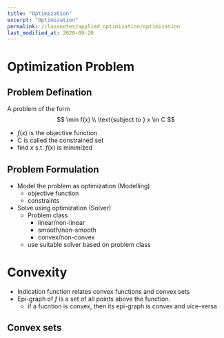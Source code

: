 ```yaml
---
title: "Optimization"
excerpt: "Optimization"
permalink: /classnotes/applied_optimization/optimization
last_modified_at: 2020-09-20
---
```


# Optimization Problem

## Problem Defination
A problem of the form
$$
\min f(x) \\
\text{subject to } x \in C
$$
- $f(x)$ is the objective function
- C is called the constrained set
- find $x$ s.t. $f(x)$ is minimized

## Problem Formulation

- Model the problem as optimization (Modelling)
  - objective function
  - constraints
- Solve using optimization (Solver)
  - Problem class
    - linear/non-linear
    - smooth/non-smooth
    - convex/non-convex
  - use suitable solver based on problem class


# Convexity

- Indication function relates convex functions and convex sets
- Epi-graph of $f$ is a set of all points above the function.
  - if a fucntion is convex, then its epi-graph is convex and vice-versa
  
## Convex sets



